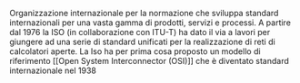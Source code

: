 Organizzazione internazionale per la normazione che sviluppa standard internazionali per una vasta gamma di prodotti, servizi e processi.
A partire dal 1976 la ISO (in collaborazione con ITU-T) ha dato il via a lavori per giungere ad una serie di standard unificati per la realizzazione di reti di calcolatori aperte.
La Iso ha per prima cosa proposto un modello di riferimento [[Open System Interconnector (OSI)]] che è diventato standard internazionale nel 1938